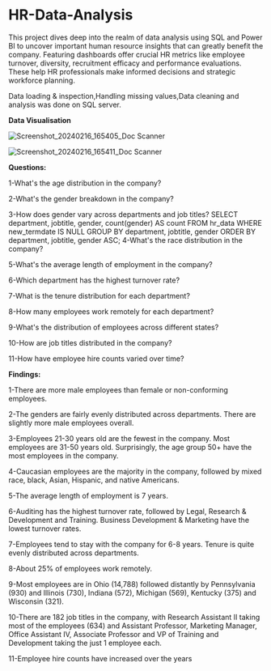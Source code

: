 # HR-Data-Analysis
This project dives deep into the realm of data analysis using SQL and Power BI to uncover important human resource insights that can greatly benefit the company. Featuring dashboards offer crucial HR metrics like employee turnover, diversity, recruitment efficacy and performance evaluations. These help HR professionals make informed decisions and strategic workforce planning.

Data loading & inspection,Handling missing values,Data cleaning and analysis was done on SQL server.

**Data Visualisation**

![Screenshot_20240216_165405_Doc Scanner](https://github.com/srishtikatiyar3/HR-Data-Analysis/assets/160014323/970020d2-c53b-4d78-9292-32ec3f650cdc)

![Screenshot_20240216_165411_Doc Scanner](https://github.com/srishtikatiyar3/HR-Data-Analysis/assets/160014323/04222932-acb0-484b-ac1f-7ab872e3e1b1)

**Questions:**

1-What's the age distribution in the company?

2-What's the gender breakdown in the company?

3-How does gender vary across departments and job titles?
SELECT 
department, jobtitle,
gender,
count(gender) AS count
FROM hr_data
WHERE new_termdate IS NULL
GROUP BY department, jobtitle, gender
ORDER BY department, jobtitle, gender ASC;
4-What's the race distribution in the company?

5-What's the average length of employment in the company?

6-Which department has the highest turnover rate?

7-What is the tenure distribution for each department?

8-How many employees work remotely for each department?

9-What's the distribution of employees across different states?

10-How are job titles distributed in the company?

11-How have employee hire counts varied over time?

**Findings:**

1-There are more male employees than female or non-conforming employees.

2-The genders are fairly evenly distributed across departments. There are slightly more male employees overall.

3-Employees 21-30 years old are the fewest in the company. Most employees are 31-50 years old. Surprisingly, the age group 50+ have the most employees in the company.

4-Caucasian employees are the majority in the company, followed by mixed race, black, Asian, Hispanic, and native Americans.

5-The average length of employment is 7 years.

6-Auditing has the highest turnover rate, followed by Legal, Research & Development and Training. Business Development & Marketing have the lowest turnover rates.

7-Employees tend to stay with the company for 6-8 years. Tenure is quite evenly distributed across departments.

8-About 25% of employees work remotely.

9-Most employees are in Ohio (14,788) followed distantly by Pennsylvania (930) and Illinois (730), Indiana (572), Michigan (569), Kentucky (375) and Wisconsin (321).

10-There are 182 job titles in the company, with Research Assistant II taking most of the employees (634) and Assistant Professor, Marketing Manager, Office Assistant IV, Associate Professor and VP of Training and Development taking the just 1 employee each.

11-Employee hire counts have increased over the years
